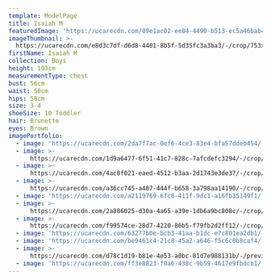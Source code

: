 ```yaml
---
template: ModelPage
title: Isaiah M
featuredImage: 'https://ucarecdn.com/09e1ac02-ee84-4490-b513-ec5a46bab42a/'
imageThumbnail: >-
  https://ucarecdn.com/e8d3c7df-d6d8-4401-8b5f-5d35fc3a3ba3/-/crop/753x1082/484,191/-/preview/
firstName: Isaiah M
collection: Boys
height: 103cm
measurementType: chest
bust: 56cm
waist: 50cm
hips: 58cm
size: 3-4
shoeSize: 10 Toddler
hair: Brunette
eyes: Brown
imagePortfolio:
  - image: 'https://ucarecdn.com/2da7f7ac-0ef6-4ce3-83e4-bfa57ddeb454/'
  - image: >-
      https://ucarecdn.com/1d9a6477-6f51-41c7-828c-7afcdefc3294/-/crop/1558x2237/75,211/-/preview/
  - image: >-
      https://ucarecdn.com/4ac8f021-eaed-4512-b3aa-2d1743e3de37/-/crop/634x867/0,84/-/preview/
  - image: >-
      https://ucarecdn.com/a36cc745-a407-444f-b658-3a798aa14190/-/crop/584x867/46,51/-/preview/
  - image: 'https://ucarecdn.com/a2119769-6fc8-411f-9dc1-a16fb35149f1/'
  - image: >-
      https://ucarecdn.com/2a886025-d30a-4a65-a39e-1db6a9bc808c/-/crop/499x781/113,119/-/preview/
  - image: >-
      https://ucarecdn.com/f99574ce-28d7-4220-86b5-f79fb2d2ff12/-/crop/1500x2483/0,183/-/preview/
  - image: 'https://ucarecdn.com/63277b0e-bcb3-41aa-b1dc-e7c801ea2db1/'
  - image: 'https://ucarecdn.com/be9461c4-21c8-45a2-a646-f5c6c0b8caf4/'
  - image: >-
      https://ucarecdn.com/d78c1d19-b81e-4e53-a0bc-81d7e988131b/-/preview/-/rotate/90/
  - image: 'https://ucarecdn.com/ff3e8823-f0a6-438c-9b59-4617e9fbdcb1/'
---
```


